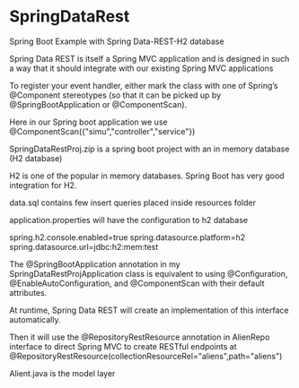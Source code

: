 # SpringDataRest
Spring Boot Example with Spring Data-REST-H2 database

Spring Data REST is itself a Spring MVC application and is designed in such a way that it should integrate with our existing Spring MVC applications


To register your event handler, either mark the class with one of Spring’s @Component stereotypes
(so that it can be picked up by @SpringBootApplication or @ComponentScan). 

Here in our Spring boot application we use @ComponentScan({"simu","controller","service"})

SpringDataRestProj.zip is a spring boot project with an in memory database (H2 database)

H2 is one of the popular in memory databases. Spring Boot has very good integration for H2.

data.sql contains few insert queries placed inside resources folder

application.properties will have the configuration to h2 database

spring.h2.console.enabled=true
spring.datasource.platform=h2
spring.datasource.url=jdbc:h2:mem:test

The @SpringBootApplication annotation in my SpringDataRestProjApplication  class is equivalent to using @Configuration, @EnableAutoConfiguration, and @ComponentScan
with their default attributes.

At runtime, Spring Data REST will create an implementation of this interface automatically.

Then it will use the @RepositoryRestResource annotation in AlienRepo interface to direct Spring MVC to 
create RESTful endpoints at @RepositoryRestResource(collectionResourceRel="aliens",path="aliens")

Alient.java is the model layer


